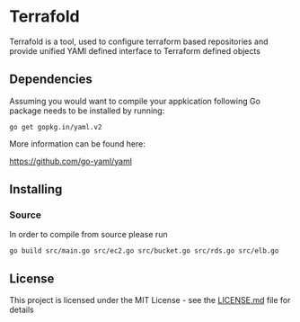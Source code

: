 # Terrafold

Terrafold is a tool, used to configure terraform based repositories and provide unified YAMl defined interface to Terraform defined objects

## Dependencies

Assuming you would want to compile your appkication following Go package needs to be installed by running:

    go get gopkg.in/yaml.v2

More information can be found here:

https://github.com/go-yaml/yaml


## Installing

### Source

In order to compile from source please run

    go build src/main.go src/ec2.go src/bucket.go src/rds.go src/elb.go 

## License

This project is licensed under the MIT License - see the [LICENSE.md](LICENSE.md) file for details
